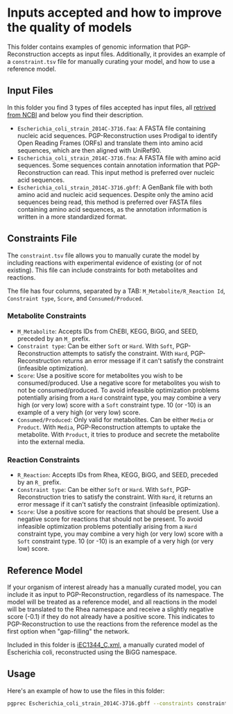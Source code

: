 # Inputs accepted and how to improve the quality of models

This folder contains examples of genomic information that PGP-Reconstruction accepts as input files. Additionally, it provides an example of a `constraint.tsv` file for manually curating your model, and how to use a reference model.

## Input Files

In this folder you find 3 types of files accepted has input files, all [retrived from NCBI](https://www.ncbi.nlm.nih.gov/genome/167?genome_assembly_id=368427) and below you find their description.
- `Escherichia_coli_strain_2014C-3716.faa`: A FASTA file containing nucleic acid sequences. PGP-Reconstruction uses Prodigal to identify Open Reading Frames (ORFs) and translate them into amino acid sequences, which are then aligned with UniRef90.
- `Escherichia_coli_strain_2014C-3716.fna`: A FASTA file with amino acid sequences. Some sequences contain annotation information that PGP-Reconstruction can read. This input method is preferred over nucleic acid sequences.
- `Escherichia_coli_strain_2014C-3716.gbff`: A GenBank file with both amino acid and nucleic acid sequences. Despite only the amino acid sequences being read, this method is preferred over FASTA files containing amino acid sequences, as the annotation information is written in a more standardized format.

## Constraints File

The `constraint.tsv` file allows you to manually curate the model by including reactions with experimental evidence of existing (or of not existing). This file can include constraints for both metabolites and reactions.

The file has four columns, separated by a TAB: `M_Metabolite/R_Reaction Id`, `Constraint type`, `Score`, and `Consumed/Produced`.

### Metabolite Constraints

- `M_Metabolite`: Accepts IDs from ChEBI, KEGG, BiGG, and SEED, preceded by an `M_` prefix.
- `Constraint type`: Can be either `Soft` or `Hard`. With `Soft`, PGP-Reconstruction attempts to satisfy the constraint. With `Hard`, PGP-Reconstruction returns an error message if it can't satisfy the constraint (infeasible optimization).
- `Score`: Use a positive score for metabolites you wish to be consumed/produced. Use a negative score for metabolites you wish to not be consumed/produced. To avoid infeasible optimization problems potentially arising from a `Hard` constraint type, you may combine a very high (or very low) score with a `Soft` constraint type. 10 (or -10) is an example of a very high (or very low) score.
- `Consumed/Produced`: Only valid for metabolites. Can be either `Media` or `Product`. With `Media`, PGP-Reconstruction attempts to uptake the metabolite. With `Product`, it tries to produce and secrete the metabolite into the external media.

### Reaction Constraints

- `R_Reaction`: Accepts IDs from Rhea, KEGG, BiGG, and SEED, preceded by an `R_` prefix.
- `Constraint type`: Can be either `Soft` or `Hard`. With `Soft`, PGP-Reconstruction tries to satisfy the constraint. With `Hard`, it returns an error message if it can't satisfy the constraint (infeasible optimization).
- `Score`: Use a positive score for reactions that should be present. Use a negative score for reactions that should not be present. To avoid infeasible optimization problems potentially arising from a `Hard` constraint type, you may combine a very high (or very low) score with a `Soft` constraint type. 10 (or -10) is an example of a very high (or very low) score.

## Reference Model

If your organism of interest already has a manually curated model, you can include it as input to PGP-Reconstruction, regardless of its namespace. The model will be treated as a reference model, and all reactions in the model will be translated to the Rhea namespace and receive a slightly negative score (-0.1) if they do not already have a positive score. This indicates to PGP-Reconstruction to use the reactions from the reference model as the first option when "gap-filling" the network. 

Included in this folder is [iEC1344_C.xml](http://bigg.ucsd.edu/models/iEC1344_C), a manually curated model of Escherichia coli, reconstructed using the BiGG namespace.

## Usage

Here's an example of how to use the files in this folder:

```bash
pgprec Escherichia_coli_strain_2014C-3716.gbff --constraints constraints.tsv --reference "iEC1344_C.xml"
```